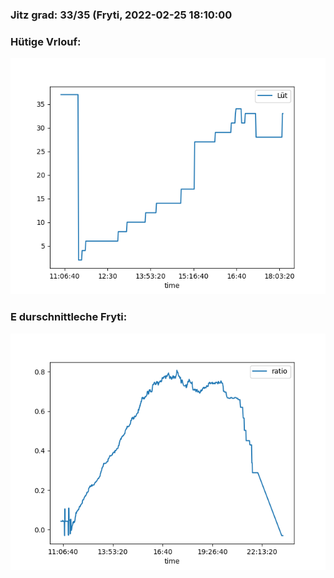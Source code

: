### Jitz grad: 33/35 (Fryti, 2022-02-25 18:10:00

### Hütige Vrlouf:
![Graph](Today.png)

### E durschnittleche Fryti:
![Graph](Fryti.png)